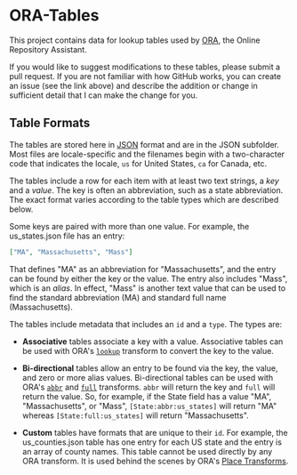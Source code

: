 ﻿# ORA-Tables
This project contains data for lookup tables used by [ORA](https://www.ora-externsion.com), the Online Repository Assistant.

If you would like to suggest modifications to these tables, please submit a pull request. If you are not familiar with how GitHub works, you can create an issue (see the link above) and describe the addition or change in sufficient detail that I can make the change for you.

## Table Formats

The tables are stored here in [JSON](https://en.wikipedia.org/wiki/JSON) format and are in the JSON subfolder. Most files are locale-specific and the filenames begin with a two-character code that indicates the locale, `us` for United States, `ca` for Canada, etc.

The tables include a row for each item with at least two text strings, a *key* and a *value*. The key is often an abbreviation, such as a state abbreviation. The exact format varies according to the table types which are described below.

Some keys are paired with more than one value. For example, the us_states.json file has an entry:

````json
["MA", "Massachusetts", "Mass"]
````

That defines "MA" as an abbreviation for "Massachusetts", and the entry can be found by either the key or the value. The entry also includes "Mass", which is an *alias*. In effect, "Mass" is another text value that can be used to find the standard abbreviation (MA) and standard full name (Massachusetts). 

The tables include metadata that includes an `id` and a `type`. The types are:

- **Associative** tables associate a key with a value. Associative tables can be used with ORA's [`lookup`](https://www.ora-extension.com/en/transforms.htm#transform-lookup) transform to convert the key to the value.

- **Bi-directional** tables allow an entry to be found via the key, the value, and zero or more alias values. Bi-directional tables can be used with ORA's [`abbr`](https://www.ora-extension.com/en/transforms.htm#transform-abbr) and [`full`](https://www.ora-extension.com/en/transforms.htm#transform-full) transforms. `abbr` will return the key and `full` will return the value. So, for example, if the State field has a value "MA", "Massachusetts", or "Mass", `[State:abbr:us_states]` will return "MA" whereas `[State:full:us_states]` will return "Massachusetts".

- **Custom** tables have formats that are unique to their `id`. For example, the us_counties.json table has one entry for each US state and the entry is an array of county names. This table cannot be used directly by any ORA transform. It is used behind the scenes by ORA's [Place Transforms](https://www.ora-extension.com/en/transforms-place.htm).
